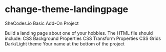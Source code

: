 # change-theme-landingpage

SheCodes.io Basic Add-On Project

Build a landing page about one of your hobbies. The HTML file should include:
CSS Background Properties
CSS Transform Properties
CSS Grids
Dark/Light theme
Your name at the bottom of the project
